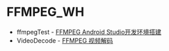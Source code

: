 # FFMPEG_WH

* ffmpegTest - [FFMPEG Android Studio开发环境搭建](https://eterualrb.github.io/2017/08/12/FFMPEG-Android-Studio%E5%BC%80%E5%8F%91%E7%8E%AF%E5%A2%83%E6%90%AD%E5%BB%BA/)
* VideoDecode - [FFMPEG 视频解码](https://eterualrb.github.io/2017/08/15/FFMPEG-%E8%A7%86%E9%A2%91%E8%A7%A3%E7%A0%81/)

